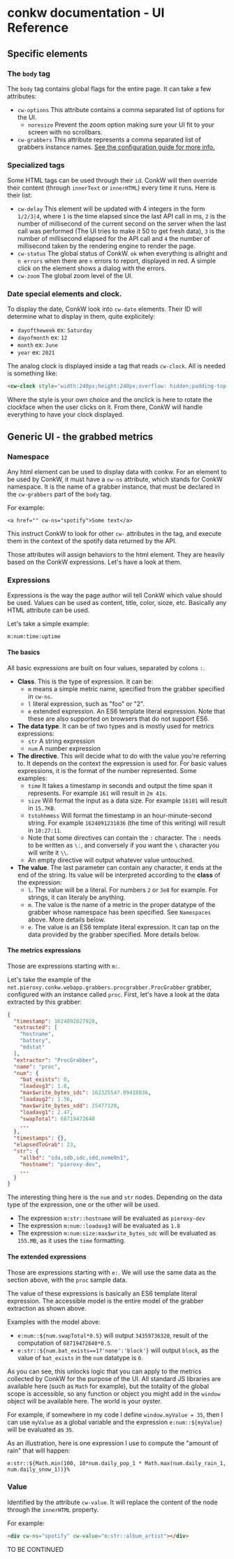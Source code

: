 # conkw documentation - UI Reference

## Specific elements

### The `body` tag

The `body` tag contains global flags for the entire page. It can take a few attributes:

* `cw-options` This attribute contains a comma separated list of options for the UI. 
    * `noresize` Prevent the zoom option making sure your UI fit to your screen with no scrollbars.
* `cw-grabbers` This attribute represents a comma separated list of grabbers instance names. [See the configuration guide for more info.](CONFIGURE.md) 

### Specialized tags

Some HTML tags can be used through their `id`. ConkW will then override their content (through `innerText` or `innerHTML`) every time it runs. Here is their list:

* `cw-delay` This element will be updated with 4 integers in the form `1/2/3|4`, where `1` is the time elapsed since the last API call in ms, `2` is the number of millisecond of the current second on the server when the last call was performed (The UI tries to make it 50 to get fresh data), `3` is the number of millisecond elapsed for the API call and `4` the number of millisecond taken by the rendering engine to render the page.
* `cw-status` The global status of ConkW. `ok` when everything is allright and `n errors` when there are `n` errors to report, displayed in red. A simple click on the element shows a dialog with the errors.
* `cw-zoom` The global zoom level of the UI.

### Date special elements and clock.

To display the date, ConkW look into `cw-date` elements. Their ID will determine what to display in them, quite explicitely:

* `dayoftheweek` ex: `Saturday`
* `dayofmonth` ex: `12`
* `month` ex: `June`
* `year` ex: `2021`

The analog clock is displayed inside a tag that reads `cw-clock`. All is needed is something like:

```html
<cw-clock style="width:240px;height:240px;overflow: hidden;padding-top:3px;margin:auto" onclick="ConkW.dates.rotateClockFace(event, this)"></cw-clock>
```

Where the style is your own choice and the onclick is here to rotate the clockface when the user clicks on it. From there, ConkW will handle everything to have your clock displayed.

## Generic UI - the grabbed metrics

### Namespace

Any html element can be used to display data with conkw. For an element to be used by ConkW, it must have a `cw-ns` attribute, which stands for ConkW namespace. It is the name of a grabber instance, that must be declared in the `cw-grabbers` part of the `body` tag.

For example:

`<a href="" cw-ns="spotify">Some text</a>`

This instruct ConkW to look for other `cw-` attributes in the tag, and execute them in the context of the spotify data returned by the API.


Those attributes will assign behaviors to the html element. They are heavily based on the ConkW expressions. Let's have a look at them.

### Expressions

Expressions is the way the page author will tell ConkW which value should be used. Values can be used as content, title, color, sioze, etc. Basically any HTML attribute can be used.

Let's take a simple example:

`m:num:time:uptime`

#### The basics

All basic expressions are built on four values, separated by colons `:`. 

* **Class**. This is the type of expression. It can be:
    * `m` means a simple metric name, specified from the grabber specified in `cw-ns`.
    * `l` literal expression, such as "foo" or "2".
    * `e` extended expression. An ES6 template literal expression. Note that these are also supported on browsers that do not support ES6.
* **The data type**. It can be of two types and is mostly used for metrics expressions:
    * `str` A string expression
    * `num` A number expression
* **The directive**. This will decide what to do with the value you're referring to. It depends on the context the expression is used for. For basic values expressions, it is the format of the number represented. Some examples:
    * `time` It takes a timestamp in seconds and output the time span it represents. For example `161` will result in `2m 41s`.
    * `size` Will format the input as a data size. For example `16101` will result in `15.7KB`.
    * `tstohhmmss` Will format the timestamp in an hour-minute-second string. For example `1624091231836` (the time of this writing) will result in `10:27:11`.
    * Note that some directives can contain the `:` character. The `:` needs to be written as `\:`, and conversely if you want the `\` character you will write it `\\`.
    * An empty directive will output whatever value untouched.
* **The value**. The last parameter can contain any character, it ends at the end of the string. Its value will be interpreted according to the **class** of the expression:
    * `l`. The value will be a literal. For numbers `2` or `3e8` for example. For strings, it can literaly be anything.
    * `m`. The value is the name of a metric in the proper datatype of the grabber whose namespace has been specified. See `Namespaces` above. More details below.
    * `e`. The value is an ES6 template literal expression. It can tap on the data provided by the grabber specified. More details below.


#### The metrics expressions

Those are expressions starting with `m:`.

Let's take the example of the `net.pieroxy.conkw.webapp.grabbers.procgrabber.ProcGrabber` grabber, configured with an instance called `proc`. First, let's have a look at the data extracted by this grabber:

```json
{
  "timestamp": 1624092027928,
  "extracted": [
    "hostname",
    "battery",
    "mdstat"
  ],
  "extractor": "ProcGrabber",
  "name": "proc",
  "num": {
    "bat_exists": 0,
    "loadavg3": 1.8,
    "max$write_bytes_sdc": 162325547.09418836,
    "loadavg2": 1.56,
    "max$write_bytes_sdd": 25477120,
    "loadavg1": 2.47,
    "swapTotal": 68719472640
    ...
  },
  "timestamps": {},
  "elapsedToGrab": 23,
  "str": {
    "allbd": "sda,sdb,sdc,sdd,nvme0n1",
    "hostname": "pieroxy-dev",
    ...
  }
}
```

The interesting thing here is the `num` and `str` nodes. Depending on the data type of the expression, one or the other will be used. 

* The expression `m:str::hostname` will be evaluated as `pieroxy-dev`
* The expression `m:num::loadavg3` will be evaluated as `1.8`
* The expression `m:num:size:max$write_bytes_sdc` will be evaluated as `155.MB`, as it uses the `time` formatting.

#### The extended expressions

Those are expressions starting with `e:`. We will use the same data as the section above, with the `proc` sample data.

The value of these expressions is basically an ES6 template literal expression. The accessible model is the entire model of the grabber extraction as shown above. 

Examples with the model above:

* `e:num::${num.swapTotal*0.5}` will output `34359736320`, result of the computation of `68719472640*0.5`.
* `e:str::${num.bat_exists==1?'none':'block'}` will output `block`, as the value of `bat_exists` in the `num` datatype is `0`.

As you can see, this unlocks logic that you can apply to the metrics collected by ConkW for the purpose of the UI. All standard JS libraries are available here (such as `Math` for example), but the totality of the global scope is accessible, so any function or object you might add in the `window` object will be available here. The world is your oyster.

For example, if somewhere in my code I define `window.myValue = 35`, then I can use `myValue` as a global variable and the expression `e:num::${myValue}` will be evaluated as `35`.

As an illustration, here is one expression I use to compute the "amount of rain" that will happen:

`e:str::${Math.min(100, 10*num.daily_pop_1 * Math.max(num.daily_rain_1, num.daily_snow_1))}%`

### Value

Identified by the attribute `cw-value`. It will replace the content of the node through the `innerHTML` property.

For example:

```html
<div cw-ns="spotify" cw-value="m:str::album_artist"></div>
```

TO BE CONTINUED